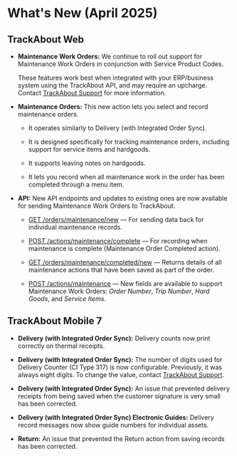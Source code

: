 # What's New (April 2025)



## TrackAbout Web

-   **Maintenance Work Orders:** We continue to roll out support for Maintenance Work Orders in conjunction with Service Product Codes.
    
    These features work best when integrated with your ERP/business system using the TrackAbout API, and may require an upcharge. Contact  [TrackAbout Support](mailto:support@trackabout.com)  for more information.
    

-   **Maintenance Orders:** This new action lets you select and record maintenance orders.
    
    -   It operates similarly to Delivery (with Integrated Order Sync).
        
    -   It is designed specifically for tracking maintenance orders, including support for service items and hardgoods.
        
    -   It supports leaving notes on hardgoods.
        
    -   It lets you record when all maintenance work in the order has been completed through a menu item.
        

  

-   **API:** New API endpoints and updates to existing ones are now available for sending Maintenance Work Orders to TrackAbout.
    -   [GET /orders/maintenance/new](https://test.trackabout.com/api/docs/#!/orders/NewMaintenancemaintenancenew_Get)  — For sending data back for individual maintenance records.
        
    -   [POST /actions/maintenance/complete](https://test.trackabout.com/api/docs/#!/actions/CreateCompleteMaintenanceRecordmaintenancecomplete_Post)  — For recording when maintenance is complete (Maintenance Order Completed action).
        
    -   [GET /orders/maintenance/completed/new](https://test.trackabout.com/api/docs/#!/orders/NewMaintenanceCompletemaintenancecompletenew_Get)  — Returns details of all maintenance actions that have been saved as part of the order.
        
    -   [POST /actions/maintenance](https://test.trackabout.com/api/docs/#!/actions/CreateMaintenanceRecordmaintenance_Post)  — New fields are available to support Maintenance Work Orders:  _Order Number_,  _Trip Number_,  _Hard Goods_, and  _Service Items_.  
        

  

## TrackAbout Mobile 7

-   **Delivery (with Integrated Order Sync):**  Delivery counts now print correctly on thermal receipts.
    
-   **Delivery (with Integrated Order Sync):**  The number of digits used for Delivery Counter (CI Type 317) is now configurable. Previously, it was always eight digits. To change the value, contact  [TrackAbout Support](mailto:support@trackabout.com).
    
-   **Delivery (with Integrated Order Sync):**  An issue that prevented delivery receipts from being saved when the customer signature is very small has been corrected.  
    
-   **Delivery (with Integrated Order Sync) Electronic Guides:**  Delivery record messages now show guide numbers for individual assets.
    
-   **Return:**  An issue that prevented the Return action from saving records has been corrected.
